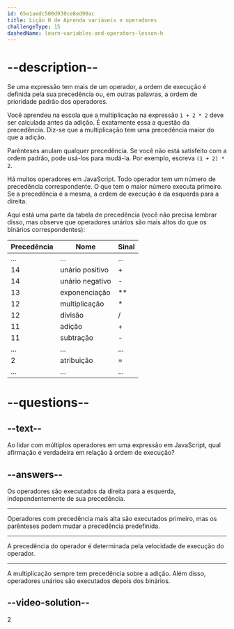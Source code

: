 ```yaml
---
id: 65e1aedc500d930ce8ed90ac
title: Lição H de Aprenda variáveis e operadores
challengeType: 15
dashedName: learn-variables-and-operators-lesson-h
---
```


# --description--

Se uma expressão tem mais de um operador, a ordem de execução é definida pela sua precedência ou, em outras palavras, a ordem de prioridade padrão dos operadores.

Você aprendeu na escola que a multiplicação na expressão `1 + 2 * 2` deve ser calculada antes da adição. É exatamente essa a questão da precedência. Diz-se que a multiplicação tem uma precedência maior do que a adição.

Parênteses anulam qualquer precedência. Se você não está satisfeito com a ordem padrão, pode usá-los para mudá-la. Por exemplo, escreva `(1 + 2) * 2`.

Há muitos operadores em JavaScript. Todo operador tem um número de precedência correspondente. O que tem o maior número executa primeiro. Se a precedência é a mesma, a ordem de execução é da esquerda para a direita.

Aqui está uma parte da tabela de precedência (você não precisa lembrar disso, mas observe que operadores unários são mais altos do que os binários correspondentes):

| Precedência | Nome            | Sinal |
| ----------- | --------------- | ----- |
| ...         | ...             | ...   |
| 14          | unário positivo | +     |
| 14          | unário negativo | -     |
| 13          | exponenciação   | **    |
| 12          | multiplicação   | *     |
| 12          | divisão         | /     |
| 11          | adição          | +     |
| 11          | subtração       | -     |
| ...         | ...             | ...   |
| 2           | atribuição      | =     |
| ...         | ...             | ...   |



# --questions--

## --text--

Ao lidar com múltiplos operadores em uma expressão em JavaScript, qual afirmação é verdadeira em relação à ordem de execução?

## --answers--

Os operadores são executados da direita para a esquerda, independentemente de sua precedência.

---

Operadores com precedência mais alta são executados primeiro, mas os parênteses podem mudar a precedência predefinida.

---

A precedência do operador é determinada pela velocidade de execução do operador.

---

A multiplicação sempre tem precedência sobre a adição. Além disso, operadores unários são executados depois dos binários.


## --video-solution--

2
